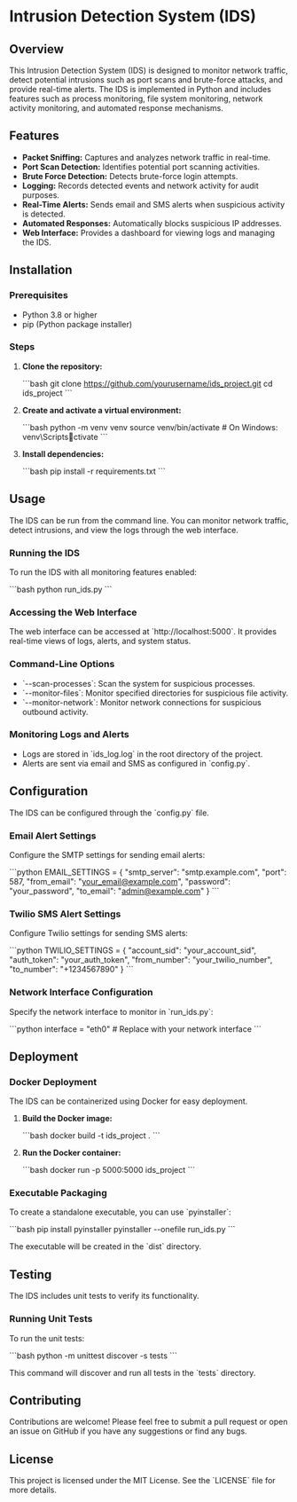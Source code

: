 
# Intrusion Detection System (IDS)

## Overview

This Intrusion Detection System (IDS) is designed to monitor network traffic, detect potential intrusions such as port scans and brute-force attacks, and provide real-time alerts. The IDS is implemented in Python and includes features such as process monitoring, file system monitoring, network activity monitoring, and automated response mechanisms.

## Features

- **Packet Sniffing:** Captures and analyzes network traffic in real-time.
- **Port Scan Detection:** Identifies potential port scanning activities.
- **Brute Force Detection:** Detects brute-force login attempts.
- **Logging:** Records detected events and network activity for audit purposes.
- **Real-Time Alerts:** Sends email and SMS alerts when suspicious activity is detected.
- **Automated Responses:** Automatically blocks suspicious IP addresses.
- **Web Interface:** Provides a dashboard for viewing logs and managing the IDS.

## Installation

### Prerequisites

- Python 3.8 or higher
- pip (Python package installer)

### Steps

1. **Clone the repository:**

   \`\`\`bash
   git clone https://github.com/yourusername/ids_project.git
   cd ids_project
   \`\`\`

2. **Create and activate a virtual environment:**

   \`\`\`bash
   python -m venv venv
   source venv/bin/activate  # On Windows: venv\Scriptsctivate
   \`\`\`

3. **Install dependencies:**

   \`\`\`bash
   pip install -r requirements.txt
   \`\`\`

## Usage

The IDS can be run from the command line. You can monitor network traffic, detect intrusions, and view the logs through the web interface.

### Running the IDS

To run the IDS with all monitoring features enabled:

\`\`\`bash
python run_ids.py
\`\`\`

### Accessing the Web Interface

The web interface can be accessed at \`http://localhost:5000\`. It provides real-time views of logs, alerts, and system status.

### Command-Line Options

- \`--scan-processes\`: Scan the system for suspicious processes.
- \`--monitor-files\`: Monitor specified directories for suspicious file activity.
- \`--monitor-network\`: Monitor network connections for suspicious outbound activity.

### Monitoring Logs and Alerts

- Logs are stored in \`ids_log.log\` in the root directory of the project.
- Alerts are sent via email and SMS as configured in \`config.py\`.

## Configuration

The IDS can be configured through the \`config.py\` file.

### Email Alert Settings

Configure the SMTP settings for sending email alerts:

\`\`\`python
EMAIL_SETTINGS = {
    "smtp_server": "smtp.example.com",
    "port": 587,
    "from_email": "your_email@example.com",
    "password": "your_password",
    "to_email": "admin@example.com"
}
\`\`\`

### Twilio SMS Alert Settings

Configure Twilio settings for sending SMS alerts:

\`\`\`python
TWILIO_SETTINGS = {
    "account_sid": "your_account_sid",
    "auth_token": "your_auth_token",
    "from_number": "your_twilio_number",
    "to_number": "+1234567890"
}
\`\`\`

### Network Interface Configuration

Specify the network interface to monitor in \`run_ids.py\`:

\`\`\`python
interface = "eth0"  # Replace with your network interface
\`\`\`

## Deployment

### Docker Deployment

The IDS can be containerized using Docker for easy deployment.

1. **Build the Docker image:**

   \`\`\`bash
   docker build -t ids_project .
   \`\`\`

2. **Run the Docker container:**

   \`\`\`bash
   docker run -p 5000:5000 ids_project
   \`\`\`

### Executable Packaging

To create a standalone executable, you can use \`pyinstaller\`:

\`\`\`bash
pip install pyinstaller
pyinstaller --onefile run_ids.py
\`\`\`

The executable will be created in the \`dist\` directory.

## Testing

The IDS includes unit tests to verify its functionality.

### Running Unit Tests

To run the unit tests:

\`\`\`bash
python -m unittest discover -s tests
\`\`\`

This command will discover and run all tests in the \`tests\` directory.

## Contributing

Contributions are welcome! Please feel free to submit a pull request or open an issue on GitHub if you have any suggestions or find any bugs.

## License

This project is licensed under the MIT License. See the \`LICENSE\` file for more details.
